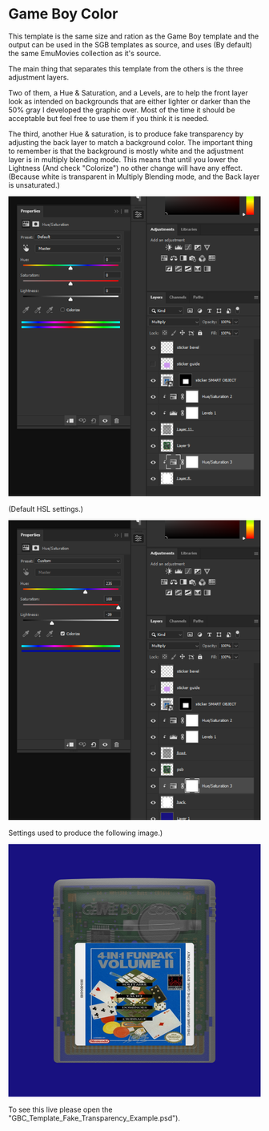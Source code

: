 # Game Boy Color

This template is the same size and ration as the Game Boy template and the output can be used in the SGB templates as source, and uses (By default) the same EmuMovies collection as it's source.

The main thing that separates this template from the others is the three adjustment layers.

Two of them, a Hue & Saturation, and a Levels, are to help the front layer look as intended on backgrounds that are either lighter or darker than the 50% gray I developed the graphic over. Most of the time it should be acceptable but feel free to use them if you think it is needed.

The third, another Hue & saturation, is to produce fake transparency by adjusting the back layer to match a background color. The important thing to remember is that the background is mostly white and the adjustment layer is in multiply blending mode. This means that until you lower the Lightness (And check "Colorize") no other change will have any effect. (Because white is transparent in Multiply Blending mode, and the Back layer is unsaturated.)

![](images/HSV.png)

(Default HSL settings.)

![](images/HSV_Example.png)

Settings used to produce the following image.)

![](images/GBC_Template_Fake_Transparency_Example.png)

To see this live please open the "GBC_Template_Fake_Transparency_Example.psd").



